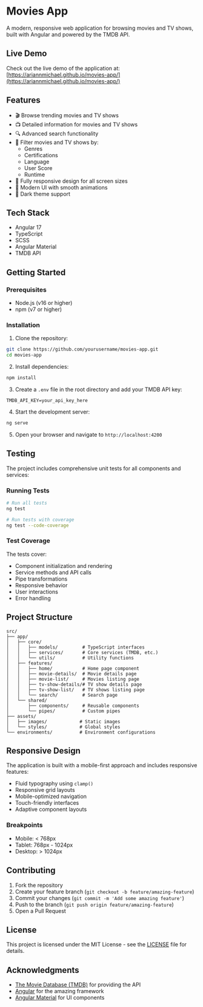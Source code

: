 # Movies App

A modern, responsive web application for browsing movies and TV shows, built with Angular and powered by the TMDB API.

## Live Demo

Check out the live demo of the application at: [https://ariannmichael.github.io/movies-app/](https://ariannmichael.github.io/movies-app/)

## Features

- 🎬 Browse trending movies and TV shows
- 📺 Detailed information for movies and TV shows
- 🔍 Advanced search functionality
- 🎯 Filter movies and TV shows by:
  - Genres
  - Certifications
  - Language
  - User Score
  - Runtime
- 📱 Fully responsive design for all screen sizes
- 🎨 Modern UI with smooth animations
- 🌙 Dark theme support

## Tech Stack

- Angular 17
- TypeScript
- SCSS
- Angular Material
- TMDB API

## Getting Started

### Prerequisites

- Node.js (v16 or higher)
- npm (v7 or higher)

### Installation

1. Clone the repository:
```bash
git clone https://github.com/yourusername/movies-app.git
cd movies-app
```

2. Install dependencies:
```bash
npm install
```

3. Create a `.env` file in the root directory and add your TMDB API key:
```
TMDB_API_KEY=your_api_key_here
```

4. Start the development server:
```bash
ng serve
```

5. Open your browser and navigate to `http://localhost:4200`

## Testing

The project includes comprehensive unit tests for all components and services:

### Running Tests

```bash
# Run all tests
ng test

# Run tests with coverage
ng test --code-coverage
```

### Test Coverage

The tests cover:
- Component initialization and rendering
- Service methods and API calls
- Pipe transformations
- Responsive behavior
- User interactions
- Error handling

## Project Structure

```
src/
├── app/
│   ├── core/
│   │   ├── models/         # TypeScript interfaces
│   │   ├── services/       # Core services (TMDB, etc.)
│   │   └── utils/          # Utility functions
│   ├── features/
│   │   ├── home/           # Home page component
│   │   ├── movie-details/  # Movie details page
│   │   ├── movie-list/     # Movies listing page
│   │   ├── tv-show-details/# TV show details page
│   │   ├── tv-show-list/   # TV shows listing page
│   │   └── search/         # Search page
│   └── shared/
│       ├── components/     # Reusable components
│       └── pipes/          # Custom pipes
├── assets/
│   ├── images/            # Static images
│   └── styles/            # Global styles
└── environments/          # Environment configurations
```

## Responsive Design

The application is built with a mobile-first approach and includes responsive features:

- Fluid typography using `clamp()`
- Responsive grid layouts
- Mobile-optimized navigation
- Touch-friendly interfaces
- Adaptive component layouts

### Breakpoints

- Mobile: < 768px
- Tablet: 768px - 1024px
- Desktop: > 1024px

## Contributing

1. Fork the repository
2. Create your feature branch (`git checkout -b feature/amazing-feature`)
3. Commit your changes (`git commit -m 'Add some amazing feature'`)
4. Push to the branch (`git push origin feature/amazing-feature`)
5. Open a Pull Request

## License

This project is licensed under the MIT License - see the [LICENSE](LICENSE) file for details.

## Acknowledgments

- [The Movie Database (TMDB)](https://www.themoviedb.org/) for providing the API
- [Angular](https://angular.io/) for the amazing framework
- [Angular Material](https://material.angular.io/) for UI components

